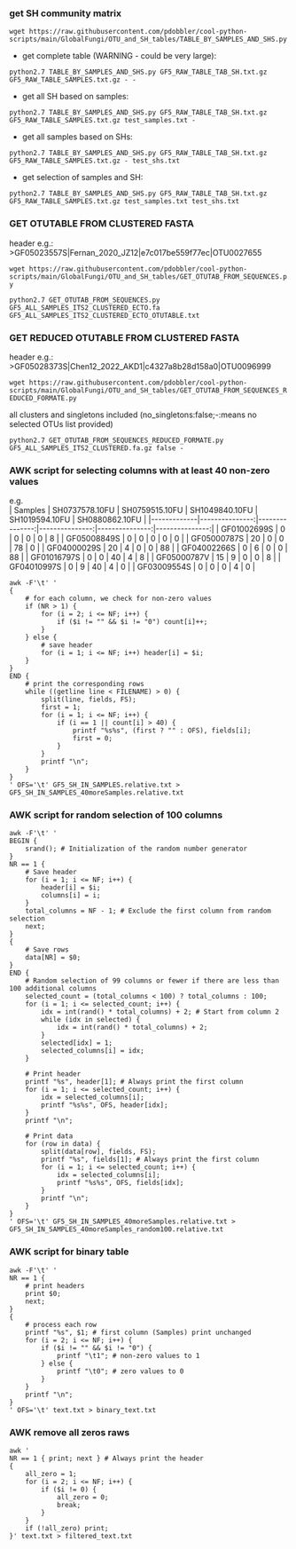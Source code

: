 
### get SH community matrix

`wget https://raw.githubusercontent.com/pdobbler/cool-python-scripts/main/GlobalFungi/OTU_and_SH_tables/TABLE_BY_SAMPLES_AND_SHS.py`


- get complete table (WARNING - could be very large):

`python2.7 TABLE_BY_SAMPLES_AND_SHS.py GF5_RAW_TABLE_TAB_SH.txt.gz GF5_RAW_TABLE_SAMPLES.txt.gz - -`

- get all SH based on samples:

`python2.7 TABLE_BY_SAMPLES_AND_SHS.py GF5_RAW_TABLE_TAB_SH.txt.gz GF5_RAW_TABLE_SAMPLES.txt.gz test_samples.txt -`

- get all samples based on SHs:

`python2.7 TABLE_BY_SAMPLES_AND_SHS.py GF5_RAW_TABLE_TAB_SH.txt.gz GF5_RAW_TABLE_SAMPLES.txt.gz - test_shs.txt`

- get selection of samples and SH:

`python2.7 TABLE_BY_SAMPLES_AND_SHS.py GF5_RAW_TABLE_TAB_SH.txt.gz GF5_RAW_TABLE_SAMPLES.txt.gz test_samples.txt test_shs.txt`


### GET OTUTABLE FROM CLUSTERED FASTA

header e.g.: >GF05023557S|Fernan_2020_JZ12|e7c017be559f77ec|OTU0027655

`wget https://raw.githubusercontent.com/pdobbler/cool-python-scripts/main/GlobalFungi/OTU_and_SH_tables/GET_OTUTAB_FROM_SEQUENCES.py`

`python2.7 GET_OTUTAB_FROM_SEQUENCES.py GF5_ALL_SAMPLES_ITS2_CLUSTERED_ECTO.fa GF5_ALL_SAMPLES_ITS2_CLUSTERED_ECTO_OTUTABLE.txt`


### GET REDUCED OTUTABLE FROM CLUSTERED FASTA

header e.g.: >GF05028373S|Chen12_2022_AKD1|c4327a8b28d158a0|OTU0096999

`wget https://raw.githubusercontent.com/pdobbler/cool-python-scripts/main/GlobalFungi/OTU_and_SH_tables/GET_OTUTAB_FROM_SEQUENCES_REDUCED_FORMATE.py`

all clusters and singletons included (no_singletons:false;-:means no selected OTUs list provided)

`python2.7 GET_OTUTAB_FROM_SEQUENCES_REDUCED_FORMATE.py GF5_ALL_SAMPLES_ITS2_CLUSTERED.fa.gz false -`

### AWK script for selecting columns with at least 40 non-zero values

e.g.  
| Samples     | SH0737578.10FU | SH0759515.10FU | SH1049840.10FU | SH1019594.10FU | SH0880862.10FU |
|-------------|---------------:|---------------:|---------------:|---------------:|---------------:|
| GF01002699S |             0  |             0  |             0  |             0  |             8  |
| GF05008849S |             0  |             0  |             0  |             0  |             0  |
| GF05000787S |            20  |             0  |             0  |            78  |             0  |
| GF04000029S |            20  |             4  |             0  |             0  |            88  |
| GF04002266S |             0  |             6  |             0  |             0  |            88  |
| GF01016797S |             0  |             0  |            40  |             4  |             8  |
| GF05000787V |            15  |             9  |             0  |             0  |             8  |
| GF04010997S |             0  |             9  |            40  |             4  |             0  |
| GF03009554S |             0  |             0  |             0  |             4  |             0  |

```
awk -F'\t' '
{
    # for each column, we check for non-zero values
    if (NR > 1) {
        for (i = 2; i <= NF; i++) {
            if ($i != "" && $i != "0") count[i]++;
        }
    } else {
        # save header
        for (i = 1; i <= NF; i++) header[i] = $i;
    }
}
END {
    # print the corresponding rows
    while ((getline line < FILENAME) > 0) {
        split(line, fields, FS);
        first = 1;
        for (i = 1; i <= NF; i++) {
            if (i == 1 || count[i] > 40) {
                printf "%s%s", (first ? "" : OFS), fields[i];
                first = 0;
            }
        }
        printf "\n";
    }
}
' OFS='\t' GF5_SH_IN_SAMPLES.relative.txt > GF5_SH_IN_SAMPLES_40moreSamples.relative.txt
```

### AWK script for random selection of 100 columns

```
awk -F'\t' '
BEGIN {
    srand(); # Initialization of the random number generator
}
NR == 1 {
    # Save header
    for (i = 1; i <= NF; i++) {
        header[i] = $i;
        columns[i] = i;
    }
    total_columns = NF - 1; # Exclude the first column from random selection
    next;
}
{
    # Save rows
    data[NR] = $0;
}
END {
    # Random selection of 99 columns or fewer if there are less than 100 additional columns
    selected_count = (total_columns < 100) ? total_columns : 100;
    for (i = 1; i <= selected_count; i++) {
        idx = int(rand() * total_columns) + 2; # Start from column 2
        while (idx in selected) {
            idx = int(rand() * total_columns) + 2;
        }
        selected[idx] = 1;
        selected_columns[i] = idx;
    }

    # Print header
    printf "%s", header[1]; # Always print the first column
    for (i = 1; i <= selected_count; i++) {
        idx = selected_columns[i];
        printf "%s%s", OFS, header[idx];
    }
    printf "\n";

    # Print data
    for (row in data) {
        split(data[row], fields, FS);
        printf "%s", fields[1]; # Always print the first column
        for (i = 1; i <= selected_count; i++) {
            idx = selected_columns[i];
            printf "%s%s", OFS, fields[idx];
        }
        printf "\n";
    }
}
' OFS='\t' GF5_SH_IN_SAMPLES_40moreSamples.relative.txt > GF5_SH_IN_SAMPLES_40moreSamples_random100.relative.txt
```


### AWK script for binary table

```
awk -F'\t' '
NR == 1 {
    # print headers
    print $0;
    next;
}
{
    # process each row
    printf "%s", $1; # first column (Samples) print unchanged
    for (i = 2; i <= NF; i++) {
        if ($i != "" && $i != "0") {
            printf "\t1"; # non-zero values to 1
        } else {
            printf "\t0"; # zero values to 0
        }
    }
    printf "\n";
}
' OFS='\t' text.txt > binary_text.txt
```

### AWK remove all zeros raws

```
awk '
NR == 1 { print; next } # Always print the header
{
    all_zero = 1;
    for (i = 2; i <= NF; i++) {
        if ($i != 0) {
            all_zero = 0;
            break;
        }
    }
    if (!all_zero) print;
}' text.txt > filtered_text.txt
```
